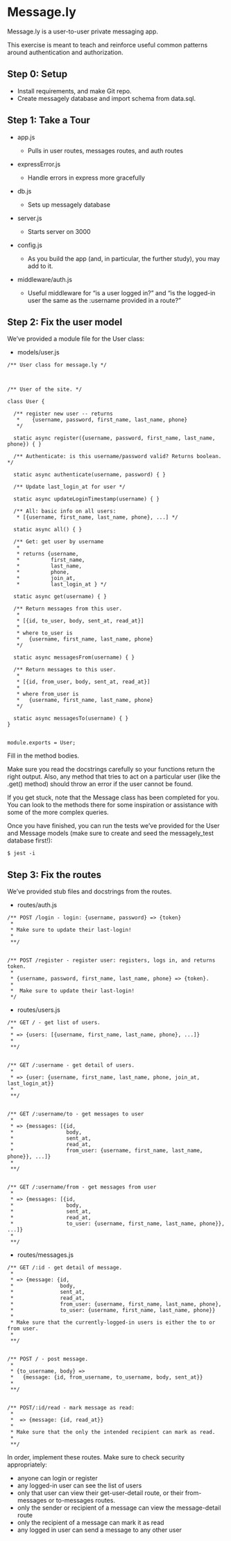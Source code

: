 # Message.ly
Message.ly is a user-to-user private messaging app.

This exercise is meant to teach and reinforce useful common patterns around authentication and authorization.

## Step 0: Setup
- Install requirements, and make Git repo.
- Create messagely database and import schema from data.sql.

## Step 1: Take a Tour
- app.js
    - Pulls in user routes, messages routes, and auth routes

- expressError.js
    - Handle errors in express more gracefully

- db.js
    - Sets up messagely database

- server.js
    - Starts server on 3000

- config.js
    - As you build the app (and, in particular, the further study), you may add to it.

- middleware/auth.js
    - Useful middleware for “is a user logged in?” and “is the logged-in user the same as the :username provided in a route?”

## Step 2: Fix the user model
We’ve provided a module file for the User class:
- models/user.js
```
/** User class for message.ly */



/** User of the site. */

class User {

  /** register new user -- returns
   *    {username, password, first_name, last_name, phone}
   */

  static async register({username, password, first_name, last_name, phone}) { }

  /** Authenticate: is this username/password valid? Returns boolean. */

  static async authenticate(username, password) { }

  /** Update last_login_at for user */

  static async updateLoginTimestamp(username) { }

  /** All: basic info on all users:
   * [{username, first_name, last_name, phone}, ...] */

  static async all() { }

  /** Get: get user by username
   *
   * returns {username,
   *          first_name,
   *          last_name,
   *          phone,
   *          join_at,
   *          last_login_at } */

  static async get(username) { }

  /** Return messages from this user.
   *
   * [{id, to_user, body, sent_at, read_at}]
   *
   * where to_user is
   *   {username, first_name, last_name, phone}
   */

  static async messagesFrom(username) { }

  /** Return messages to this user.
   *
   * [{id, from_user, body, sent_at, read_at}]
   *
   * where from_user is
   *   {username, first_name, last_name, phone}
   */

  static async messagesTo(username) { }
}


module.exports = User;
```

Fill in the method bodies.

Make sure you read the docstrings carefully so your functions return the right output. Also, any method that tries to act on a particular user (like the .get() method) should throw an error if the user cannot be found.

If you get stuck, note that the Message class has been completed for you. You can look to the methods there for some inspiration or assistance with some of the more complex queries.

Once you have finished, you can run the tests we’ve provided for the User and Message models (make sure to create and seed the messagely_test database first!):
```
$ jest -i
```

## Step 3: Fix the routes
We’ve provided stub files and docstrings from the routes.

- routes/auth.js
```
/** POST /login - login: {username, password} => {token}
 *
 * Make sure to update their last-login!
 *
 **/


/** POST /register - register user: registers, logs in, and returns token.
 *
 * {username, password, first_name, last_name, phone} => {token}.
 *
 *  Make sure to update their last-login!
 */
 ```

- routes/users.js
```
/** GET / - get list of users.
 *
 * => {users: [{username, first_name, last_name, phone}, ...]}
 *
 **/


/** GET /:username - get detail of users.
 *
 * => {user: {username, first_name, last_name, phone, join_at, last_login_at}}
 *
 **/


/** GET /:username/to - get messages to user
 *
 * => {messages: [{id,
 *                 body,
 *                 sent_at,
 *                 read_at,
 *                 from_user: {username, first_name, last_name, phone}}, ...]}
 *
 **/


/** GET /:username/from - get messages from user
 *
 * => {messages: [{id,
 *                 body,
 *                 sent_at,
 *                 read_at,
 *                 to_user: {username, first_name, last_name, phone}}, ...]}
 *
 **/
 ```

- routes/messages.js
```
/** GET /:id - get detail of message.
 *
 * => {message: {id,
 *               body,
 *               sent_at,
 *               read_at,
 *               from_user: {username, first_name, last_name, phone},
 *               to_user: {username, first_name, last_name, phone}}
 *
 * Make sure that the currently-logged-in users is either the to or from user.
 *
 **/


/** POST / - post message.
 *
 * {to_username, body} =>
 *   {message: {id, from_username, to_username, body, sent_at}}
 *
 **/


/** POST/:id/read - mark message as read:
 *
 *  => {message: {id, read_at}}
 *
 * Make sure that the only the intended recipient can mark as read.
 *
 **/
 ```

In order, implement these routes. Make sure to check security appropriately:
- anyone can login or register
- any logged-in user can see the list of users
- only that user can view their get-user-detail route, or their from-messages or to-messages routes.
- only the sender or recipient of a message can view the message-detail route
- only the recipient of a message can mark it as read
- any logged in user can send a message to any other user